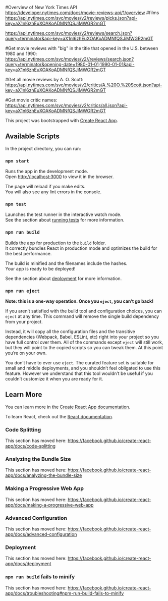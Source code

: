 #Overview of New York Times API
https://developer.nytimes.com/docs/movie-reviews-api/1/overview
 #films
https://api.nytimes.com/svc/movies/v2/reviews/picks.json?api-key=aX1nl6zhEuXOAKoADMNfQSJiMWGR2mGT

https://api.nytimes.com/svc/movies/v2/reviews/search.json?query=terminator&api-key=aX1nl6zhEuXOAKoADMNfQSJiMWGR2mGT

#Get movie reviews with "big" in the title that opened in the U.S. between 1980 and 1990:
https://api.nytimes.com/svc/movies/v2//reviews/search.json?query=terminator&opening-date=1980-01-01;1990-01-01&api-key=aX1nl6zhEuXOAKoADMNfQSJiMWGR2mGT

#Get all movie reviews by A. O. Scott:
https://api.nytimes.com/svc/movies/v2/critics/A.%20O.%20Scott.json?api-key=aX1nl6zhEuXOAKoADMNfQSJiMWGR2mGT

#Get movie critic names:
https://api.nytimes.com/svc/movies/v2/critics/all.json?api-key=aX1nl6zhEuXOAKoADMNfQSJiMWGR2mGT




This project was bootstrapped with [Create React App](https://github.com/facebook/create-react-app).

## Available Scripts

In the project directory, you can run:

### `npm start`

Runs the app in the development mode.<br>
Open [http://localhost:3000](http://localhost:3000) to view it in the browser.

The page will reload if you make edits.<br>
You will also see any lint errors in the console.

### `npm test`

Launches the test runner in the interactive watch mode.<br>
See the section about [running tests](https://facebook.github.io/create-react-app/docs/running-tests) for more information.

### `npm run build`

Builds the app for production to the `build` folder.<br>
It correctly bundles React in production mode and optimizes the build for the best performance.

The build is minified and the filenames include the hashes.<br>
Your app is ready to be deployed!

See the section about [deployment](https://facebook.github.io/create-react-app/docs/deployment) for more information.

### `npm run eject`

**Note: this is a one-way operation. Once you `eject`, you can’t go back!**

If you aren’t satisfied with the build tool and configuration choices, you can `eject` at any time. This command will remove the single build dependency from your project.

Instead, it will copy all the configuration files and the transitive dependencies (Webpack, Babel, ESLint, etc) right into your project so you have full control over them. All of the commands except `eject` will still work, but they will point to the copied scripts so you can tweak them. At this point you’re on your own.

You don’t have to ever use `eject`. The curated feature set is suitable for small and middle deployments, and you shouldn’t feel obligated to use this feature. However we understand that this tool wouldn’t be useful if you couldn’t customize it when you are ready for it.

## Learn More

You can learn more in the [Create React App documentation](https://facebook.github.io/create-react-app/docs/getting-started).

To learn React, check out the [React documentation](https://reactjs.org/).

### Code Splitting

This section has moved here: https://facebook.github.io/create-react-app/docs/code-splitting

### Analyzing the Bundle Size

This section has moved here: https://facebook.github.io/create-react-app/docs/analyzing-the-bundle-size

### Making a Progressive Web App

This section has moved here: https://facebook.github.io/create-react-app/docs/making-a-progressive-web-app

### Advanced Configuration

This section has moved here: https://facebook.github.io/create-react-app/docs/advanced-configuration

### Deployment

This section has moved here: https://facebook.github.io/create-react-app/docs/deployment

### `npm run build` fails to minify

This section has moved here: https://facebook.github.io/create-react-app/docs/troubleshooting#npm-run-build-fails-to-minify
